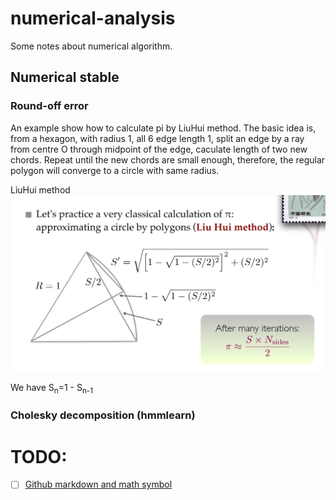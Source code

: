 # numerical-analysis

Some notes about numerical algorithm.

## Numerical stable


### Round-off error

An example show how to calculate pi by LiuHui method.
The basic idea is, from a hexagon, with radius 1, all 6 edge length 1, split an edge by a ray from centre O through midpoint of the edge, caculate length of two new chords.
Repeat until the new chords are small enough, therefore, the regular polygon will converge to a circle with same radius.  

LiuHui method
![LiuHui method][LiuHui method]

[LiuHui method]: https://github.com/ntp28459hteam/numerical-analysis/blob/master/images/LiuHui.png "LiuHui method"

We have S<sub>n</sub>=1 - S<sub>n-1</sub>
### Cholesky decomposition (hmmlearn)

# TODO:

- [ ] [Github markdown and math symbol](https://stackoverflow.com/questions/11256433/how-to-show-math-equations-in-general-githubs-markdownnot-githubs-blog)
